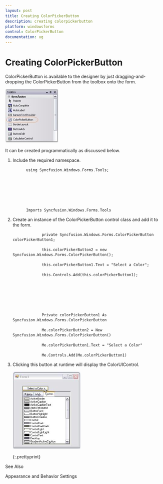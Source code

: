 ```yaml
---
layout: post
title: Creating ColorPickerButton
description: creating colorpickerbutton
platform: windowsforms
control: ColorPickerButton
documentation: ug
---
```

# Creating ColorPickerButton


ColorPickerButton is available to the designer by just dragging-and-dropping the ColorPickerButton from the toolbox onto the form. 

![](ColorPickerButton_images/Overview_img247.jpeg) 



It can be created programmatically as discussed below. 

1. Include the required namespace.





             using Syncfusion.Windows.Forms.Tools;







             Imports Syncfusion.Windows.Forms.Tools



2. Create an instance of the ColorPickerButton control class and add it to the form.





					private Syncfusion.Windows.Forms.ColorPickerButton colorPickerButton1;

					this.colorPickerButton2 = new Syncfusion.Windows.Forms.ColorPickerButton();

					this.colorPickerButton1.Text = "Select a Color";

					this.Controls.Add(this.colorPickerButton1);







					Private colorPickerButton1 As Syncfusion.Windows.Forms.ColorPickerButton

					Me.colorPickerButton2 = New Syncfusion.Windows.Forms.ColorPickerButton()

					Me.colorPickerButton1.Text = "Select a Color"

					Me.Controls.Add(Me.colorPickerButton1)



3. Clicking this button at runtime will display the ColorUIControl.

   ![](ColorPickerButton_images/Overview_img248.jpeg) 


   {:.prettyprint}
   
See Also

Appearance and Behavior Settings